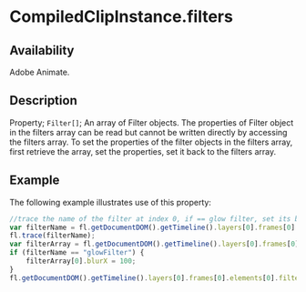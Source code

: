# CompiledClipInstance.filters

## Availability

Adobe Animate.

## Description

Property; `Filter[]`; An array of Filter objects. The properties of Filter object in the filters array can be read but cannot be written directly by accessing the filters array. To set the properties of the filter objects in the filters array, first retrieve the array, set the properties, set it back to the filters array.

## Example

The following example illustrates use of this property:

```javascript
//trace the name of the filter at index 0, if == glow filter, set its blurX to 100
var filterName = fl.getDocumentDOM().getTimeline().layers[0].frames[0].elements[0].filters[0].name;
fl.trace(filterName);
var filterArray = fl.getDocumentDOM().getTimeline().layers[0].frames[0].elements[0].filters;
if (filterName == "glowFilter") {
    filterArray[0].blurX = 100;
}
fl.getDocumentDOM().getTimeline().layers[0].frames[0].elements[0].filters = filterArray;
```
